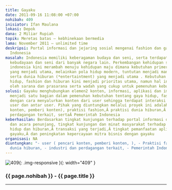 ```yaml
---
title: Gayaku
date: 2011-09-16 11:08:00 +07:00
nohibah: 409
inisiator: Ifan Maulana
lokasi: Depok
dana: 2 Miliar Rupiah
topik: Meretas batas – kebhinekaan bermedia
lama: November 2011 – unlimited time
deskripsi: Portal informasi dan jejaring sosial mengenai fashion dan gaya hidup orang-orang
  Indonesia
masalah: Indonesia memiliki keberagaman budaya dan seni, serta terdapatnya persinggahan
  kebudayaan dan seni dari banyak negara lain. Perkembangan kehidupan sosial manusia
  indonesia kini merambah menuju kehidupan maju dimana kebutuhan primer bukan lagi
  yang menjadi utama, melainkan pola hidup modern, tuntutan menjadi manusia modern,
  serta dunia hiburan (*entertaintment) yang menjadi utama . Kebutuhan tentang gaya
  hidup, fashion dan hiburan kini menjadi prioritas utama, namun hal ini kurang dibarengi
  oleh sarana dan prasarana serta wadah yang cukup untuk pemenuhan kebutuhan tersebut
solusi: Gayaku menghubungkan elemen2 konten, informasi, aplikasi dan implementasi
  menjadi satu bagian dalam pemenuhan kebutuhan tentang gaya hidup, fashion dan hiburan
  dengan cara menyalurkan konten dari user sehingga terdapat interaksi langsung dari
  user dan antar user. Pihak yang diuntungkan melalui proyek ini adalahÂ user ( pencari
  konten, pemberi konten), praktisi fashion,Â praktisi dunia hiburan,Â industri, dan
  perdagangan terkait, sertaÂ Pemerintah Indonesia
keberhasilan: Berdasarkan tingkat kunjungan terhadap portal informasi dana sarana/media
  dan acara penunjang, tingkat kunjungan dan minat masyarakat terhadap fashion, gaya
  hidup dan hiburan,Â transaksi yang terjadi,Â tingkat pemanfaatan aplikasi dan konten
  gayaku,Â dan peningkatan kepercayaan mitra bisnis dengan gayaku
organisasi: NA
diuntungkan: "- user ( pencari konten, pemberi konten, ), - Praktisi fashion, - Praktisi
  dunia hiburan, - industri dan perdagangan terkait, - Pemerintah Indonesia"
---
```


![409](/static/img/hibahcmb/409.png){: .img-responsive }{: width="409" }

### {{ page.nohibah }} - {{ page.title }}

---
